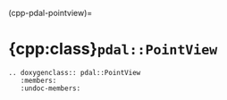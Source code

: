 (cpp-pdal-pointview)=

# {cpp:class}`pdal::PointView`

```{eval-rst}
.. doxygenclass:: pdal::PointView
   :members:
   :undoc-members:


```
